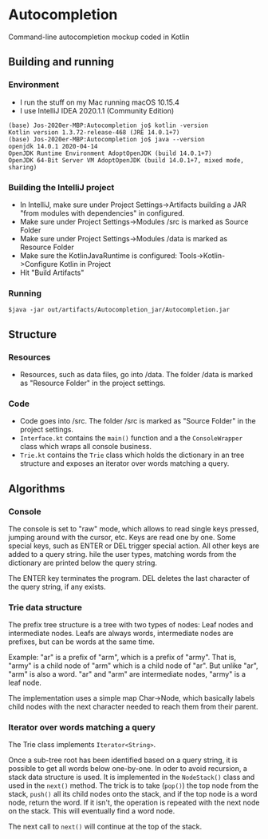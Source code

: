 # Autocompletion
Command-line autocompletion mockup coded in Kotlin

## Building and running

### Environment
- I run the stuff on my Mac running macOS 10.15.4
- I use IntelliJ IDEA 2020.1.1 (Community Edition)
```console
(base) Jos-2020er-MBP:Autocompletion jo$ kotlin -version
Kotlin version 1.3.72-release-468 (JRE 14.0.1+7)
(base) Jos-2020er-MBP:Autocompletion jo$ java --version
openjdk 14.0.1 2020-04-14
OpenJDK Runtime Environment AdoptOpenJDK (build 14.0.1+7)
OpenJDK 64-Bit Server VM AdoptOpenJDK (build 14.0.1+7, mixed mode, sharing)
```

### Building the IntelliJ project
- In IntelliJ, make sure under Project Settings->Artifacts building a JAR "from modules with dependencies" in configured.
- Make sure under Project Settings->Modules /src is marked as Source Folder
- Make sure under Project Settings->Modules /data is marked as Resource Folder
- Make sure the KotlinJavaRuntime is configured: Tools->Kotlin->Configure Kotlin in Project 
- Hit "Build Artifacts"

### Running
```console
$java -jar out/artifacts/Autocompletion_jar/Autocompletion.jar
```

## Structure
### Resources
- Resources, such as data files, go into /data. The folder /data is marked as "Resource Folder" in the project settings.

### Code
- Code goes into /src. The folder /src is marked as "Source Folder" in the project settings.
- `Interface.kt` contains the `main()` function and a the `ConsoleWrapper` class which wraps all console business.
- `Trie.kt` contains the `Trie` class which holds the dictionary in an tree structure and exposes an iterator over words matching a query.

## Algorithms
### Console
The console is set to "raw" mode, which allows to read single keys pressed, jumping around with the cursor, etc. Keys are read one by one. Some special keys, such as ENTER or DEL trigger special action. All other keys are added to a query string. hile the user types, matching words from the dictionary are printed below the query string.

The ENTER key terminates the program. DEL deletes the last character of the query string, if any exists.

### Trie data structure
The prefix tree structure is a tree with two types of nodes: Leaf nodes and intermediate nodes. Leafs are always words, intermediate nodes are prefixes, but can be words at the same time. 

Example: "ar" is a prefix of "arm", which is a prefix of "army". That is, "army" is a child node of "arm" which is a child node of "ar". But unlike "ar", "arm" is also a word. "ar" and "arm" are intermediate nodes, "army" is a leaf node.

The implementation uses a simple map Char->Node, which basically labels child nodes with the next character needed to reach them from their parent.

### Iterator over words matching a query
The Trie class implements `Iterator<String>`. 

Once a sub-tree root has been identified based on a query string, it is possible to get all words below one-by-one. In oder to avoid recursion, a stack data structure is used. It is implemented in the `NodeStack()` class and used in the `next()` method. The trick is to take (`pop()`) the top node from the stack, `push()` all its child nodes onto the stack, and if the top node is a word node, return the word. If it isn't, the operation is repeated with the next node on the stack. This will eventually find a word node. 

The next call to `next()` will continue at the top of the stack.